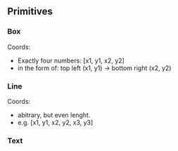 ## Primitives

### Box

Coords:
- Exactly four numbers: [x1, y1, x2, y2]
- in the form of: top left (x1, y1) -> bottom right (x2, y2)

### Line
Coords: 
- abitrary, but even lenght.
- e.g. [x1, y1, x2, y2, x3, y3]

### Text

